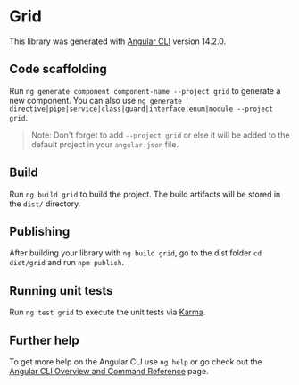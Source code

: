 # Grid

This library was generated with [Angular CLI](https://github.com/angular/angular-cli) version 14.2.0.

## Code scaffolding

Run `ng generate component component-name --project grid` to generate a new component. You can also use `ng generate directive|pipe|service|class|guard|interface|enum|module --project grid`.
> Note: Don't forget to add `--project grid` or else it will be added to the default project in your `angular.json` file. 

## Build

Run `ng build grid` to build the project. The build artifacts will be stored in the `dist/` directory.

## Publishing

After building your library with `ng build grid`, go to the dist folder `cd dist/grid` and run `npm publish`.

## Running unit tests

Run `ng test grid` to execute the unit tests via [Karma](https://karma-runner.github.io).

## Further help

To get more help on the Angular CLI use `ng help` or go check out the [Angular CLI Overview and Command Reference](https://angular.io/cli) page.
